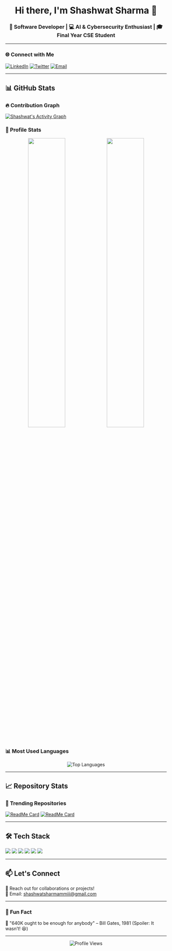 <h1 align="center">Hi there, I'm Shashwat Sharma 👋</h1>
<h3 align="center">🚀 Software Developer | 💻 AI & Cybersecurity Enthusiast | 🎓 Final Year CSE Student</h3>

---

### 🌐 Connect with Me
<p align="left">
<a href="https://www.linkedin.com/in/shashwat-sharma1712/" target="blank"><img align="center" src="https://img.shields.io/badge/LinkedIn-0077B5?style=for-the-badge&logo=linkedin&logoColor=white" alt="LinkedIn"/></a>
<a href="https://x.com/itzShashwatt" target="blank"><img align="center" src="https://img.shields.io/badge/Twitter-1DA1F2?style=for-the-badge&logo=twitter&logoColor=white" alt="Twitter"/></a>
<a href="mailto:shashwatsharmammiii@gmail.com"><img align="center" src="https://img.shields.io/badge/Email-D14836?style=for-the-badge&logo=gmail&logoColor=white" alt="Email"/></a>
</p>

---

## 📊 GitHub Stats

### 🔥 Contribution Graph
[![Shashwat's Activity Graph](https://github-readme-activity-graph.vercel.app/graph?username=Itz-Shashwat&theme=react-dark)](https://github.com/ashutosh00710/github-readme-activity-graph)

### 🚀 Profile Stats
<p align="center">
  <img width="48%" src="https://github-readme-stats.vercel.app/api?username=Itz-Shashwat&show_icons=true&theme=radical" />
  <img width="48%" src="https://github-readme-streak-stats.herokuapp.com/?user=Itz-Shashwat&theme=radical" />
</p>

### 📊 Most Used Languages
<p align="center">
  <img src="https://github-readme-stats.vercel.app/api/top-langs/?username=Itz-Shashwat&layout=compact&theme=radical" alt="Top Languages"/>
</p>

---

## 📈 Repository Stats
### 🚀 Trending Repositories
[![ReadMe Card](https://github-readme-stats.vercel.app/api/pin/?username=Itz-Shashwat&repo=your-repo-name&theme=radical)](https://github.com/Itz-Shashwat/your-repo-name)
[![ReadMe Card](https://github-readme-stats.vercel.app/api/pin/?username=Itz-Shashwat&repo=another-repo-name&theme=radical)](https://github.com/Itz-Shashwat/another-repo-name)

---

## 🛠️ Tech Stack
<p align="left">
  <img src="https://img.shields.io/badge/Java-ED8B00?style=for-the-badge&logo=java&logoColor=white"/>
  <img src="https://img.shields.io/badge/Python-3776AB?style=for-the-badge&logo=python&logoColor=white"/>
  <img src="https://img.shields.io/badge/TensorFlow-FF6F00?style=for-the-badge&logo=tensorflow&logoColor=white"/>
  <img src="https://img.shields.io/badge/React-61DAFB?style=for-the-badge&logo=react&logoColor=black"/>
  <img src="https://img.shields.io/badge/Docker-2496ED?style=for-the-badge&logo=docker&logoColor=white"/>
  <img src="https://img.shields.io/badge/Kubernetes-326CE5?style=for-the-badge&logo=kubernetes&logoColor=white"/>
</p>

---

## 📫 Let's Connect
💬 Reach out for collaborations or projects!  
📧 Email: shashwatsharmammiii@gmail.com  

---

### 🎯 Fun Fact
🧐 "640K ought to be enough for anybody" – Bill Gates, 1981 (Spoiler: It wasn’t! 😆)

---

<p align="center">
  <img src="https://komarev.com/ghpvc/?username=Itz-Shashwat&label=Profile%20Views&color=0e75b6&style=flat" alt="Profile Views" />
</p>
